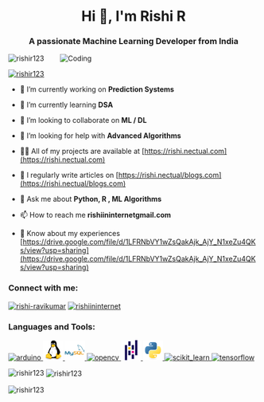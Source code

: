 <h1 align="center">Hi 👋, I'm Rishi R</h1>
<h3 align="center">A passionate Machine Learning Developer from India</h3>

<img align="right" alt="Coding" width="400" src="https://i0.wp.com/www.sciencenews.org/wp-content/uploads/2023/04/040823_chatgpt_feat.gif">

<p align="left"> <img src="https://komarev.com/ghpvc/?username=rishir123&label=Profile%20views&color=0e75b6&style=flat" alt="rishir123" /> </p>

<p align="left"> <a href="https://github.com/ryo-ma/github-profile-trophy"><img src="https://github-profile-trophy.vercel.app/?username=rishir123" alt="rishir123" /></a> </p>

- 🔭 I’m currently working on **Prediction Systems**

- 🌱 I’m currently learning **DSA**

- 👯 I’m looking to collaborate on **ML / DL**

- 🤝 I’m looking for help with **Advanced Algorithms**

- 👨‍💻 All of my projects are available at [https://rishi.nectual.com](https://rishi.nectual.com)

- 📝 I regularly write articles on [https://rishi.nectual/blogs.com](https://rishi.nectual/blogs.com)

- 💬 Ask me about **Python, R , ML Algorithms**

- 📫 How to reach me **rishiininternetgmail.com**

- 📄 Know about my experiences [https://drive.google.com/file/d/1LFRNbVY1wZsQakAjk_AjY_N1xeZu4QKs/view?usp=sharing](https://drive.google.com/file/d/1LFRNbVY1wZsQakAjk_AjY_N1xeZu4QKs/view?usp=sharing)

<h3 align="left">Connect with me:</h3>
<p align="left">
<a href="https://linkedin.com/in/rishi-ravikumar" target="blank"><img align="center" src="https://raw.githubusercontent.com/rahuldkjain/github-profile-readme-generator/master/src/images/icons/Social/linked-in-alt.svg" alt="rishi-ravikumar" height="30" width="40" /></a>
<a href="https://www.leetcode.com/rishiininternet" target="blank"><img align="center" src="https://raw.githubusercontent.com/rahuldkjain/github-profile-readme-generator/master/src/images/icons/Social/leet-code.svg" alt="rishiininternet" height="30" width="40" /></a>
</p>

<h3 align="left">Languages and Tools:</h3>
<p align="left"> <a href="https://www.arduino.cc/" target="_blank" rel="noreferrer"> <img src="https://cdn.worldvectorlogo.com/logos/arduino-1.svg" alt="arduino" width="40" height="40"/> </a> <a href="https://www.linux.org/" target="_blank" rel="noreferrer"> <img src="https://raw.githubusercontent.com/devicons/devicon/master/icons/linux/linux-original.svg" alt="linux" width="40" height="40"/> </a> <a href="https://www.mysql.com/" target="_blank" rel="noreferrer"> <img src="https://raw.githubusercontent.com/devicons/devicon/master/icons/mysql/mysql-original-wordmark.svg" alt="mysql" width="40" height="40"/> </a> <a href="https://opencv.org/" target="_blank" rel="noreferrer"> <img src="https://www.vectorlogo.zone/logos/opencv/opencv-icon.svg" alt="opencv" width="40" height="40"/> </a> <a href="https://pandas.pydata.org/" target="_blank" rel="noreferrer"> <img src="https://raw.githubusercontent.com/devicons/devicon/2ae2a900d2f041da66e950e4d48052658d850630/icons/pandas/pandas-original.svg" alt="pandas" width="40" height="40"/> </a> <a href="https://www.python.org" target="_blank" rel="noreferrer"> <img src="https://raw.githubusercontent.com/devicons/devicon/master/icons/python/python-original.svg" alt="python" width="40" height="40"/> </a> <a href="https://scikit-learn.org/" target="_blank" rel="noreferrer"> <img src="https://upload.wikimedia.org/wikipedia/commons/0/05/Scikit_learn_logo_small.svg" alt="scikit_learn" width="40" height="40"/> </a> <a href="https://www.tensorflow.org" target="_blank" rel="noreferrer"> <img src="https://www.vectorlogo.zone/logos/tensorflow/tensorflow-icon.svg" alt="tensorflow" width="40" height="40"/> </a> </p>

<p><img align="left" src="https://github-readme-stats.vercel.app/api/top-langs?username=rishir123&show_icons=true&locale=en&layout=compact" alt="rishir123" /></p>

<p>&nbsp;<img align="center" src="https://github-readme-stats.vercel.app/api?username=rishir123&show_icons=true&locale=en" alt="rishir123" /></p>

<p><img align="center" src="https://github-readme-streak-stats.herokuapp.com/?user=rishir123&" alt="rishir123" /></p>
